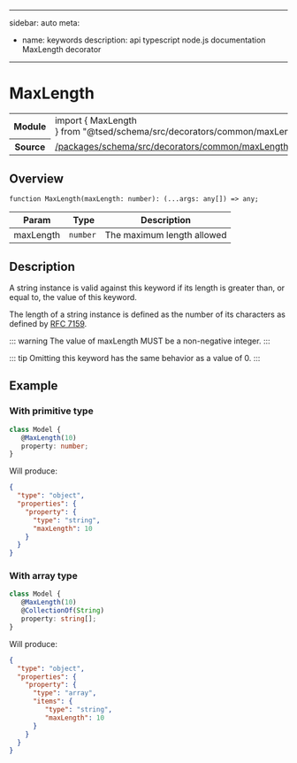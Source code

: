 
---
sidebar: auto
meta:
 - name: keywords
   description: api typescript node.js documentation MaxLength decorator
---
# MaxLength <Badge text="Decorator" type="decorator"/>  <Badge text="ajv" title="ajv" type="ajv"/> <Badge text="jsonMapper" title="jsonMapper" type="jsonMapper"/> <Badge text="swagger" title="swagger" type="swagger"/> <Badge text="schema" title="schema" type="schema"/> <Badge text="propertyDecorator" title="propertyDecorator" type="propertyDecorator"/> <Badge text="paramDecorator" title="paramDecorator" type="paramDecorator"/> <Badge text="model" title="model" type="model"/> <Badge text="private" title="private" type="private"/>
<!-- Summary -->
<section class="symbol-info"><table class="is-full-width"><tbody><tr><th>Module</th><td><div class="lang-typescript"><span class="token keyword">import</span> { MaxLength }&nbsp;<span class="token keyword">from</span>&nbsp;<span class="token string">"@tsed/schema/src/decorators/common/maxLength"</span></div></td></tr><tr><th>Source</th><td><a href="https://github.com/repo/blob/v1.0.0/packages/schema/src/decorators/common/maxLength.ts#L0-L0">/packages/schema/src/decorators/common/maxLength.ts</a></td></tr></tbody></table></section>

<!-- Overview -->
## Overview


<div class="language-typescript">
<pre class="language-typescript" v-pre=""><code class="typescript-lang ">function <span class="token function">MaxLength</span><span class="token punctuation">(</span>maxLength<span class="token punctuation">:</span> <span class="token keyword">number</span><span class="token punctuation">)</span><span class="token punctuation">:</span> <span class="token punctuation">(</span>...args<span class="token punctuation">:</span> <span class="token keyword">any</span><span class="token punctuation">[</span><span class="token punctuation">]</span><span class="token punctuation">)</span> =&gt; <span class="token keyword">any</span><span class="token punctuation">;</span></code></pre>
</div>




<!-- Params -->
Param | Type | Description
---|---|---
 maxLength|<code>number</code>|The maximum length allowed 



<!-- Description -->
## Description

A string instance is valid against this keyword if its length is greater than, or equal to, the value of this keyword.

The length of a string instance is defined as the number of its characters as defined by [RFC 7159](http://json-schema.org/latest/json-schema-validation.html#RFC7159).

::: warning
The value of maxLength MUST be a non-negative integer.
:::

::: tip
Omitting this keyword has the same behavior as a value of 0.
:::

## Example
### With primitive type

```typescript
class Model {
   @MaxLength(10)
   property: number;
}
```

Will produce:

```json
{
  "type": "object",
  "properties": {
    "property": {
      "type": "string",
      "maxLength": 10
    }
  }
}
```

### With array type

```typescript
class Model {
   @MaxLength(10)
   @CollectionOf(String)
   property: string[];
}
```

Will produce:

```json
{
  "type": "object",
  "properties": {
    "property": {
      "type": "array",
      "items": {
         "type": "string",
         "maxLength": 10
      }
    }
  }
}
```





